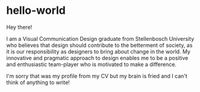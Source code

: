 # hello-world

Hey there!

I am a Visual Communication Design graduate from 
Stellenbosch University who believes that design
should contribute to the betterment of society, as it
is our responsibility as designers to bring about change
in the world. My innovative and pragmatic approach
to design enables me to be a positive and enthusiastic
team-player who is motivated to make a difference.

I'm sorry that was my profile from my CV but my brain is fried and I can't think of anything to write!
